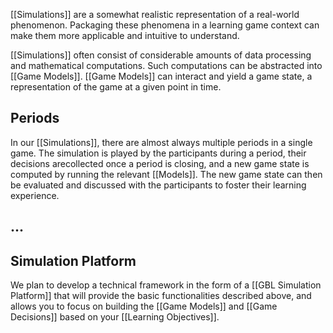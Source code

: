 [[Simulations]] are a somewhat realistic representation of a real-world phenomenon. Packaging these phenomena in a learning game context can make them more applicable and intuitive to understand. 

[[Simulations]] often consist of considerable amounts of data processing and mathematical computations. Such computations can be abstracted into [[Game Models]]. [[Game Models]] can interact and yield a game state, a representation of the game at a given point in time.

## Periods
In our [[Simulations]], there are almost always multiple periods in a single game. The simulation is played by the participants during a period, their decisions arecollected once a period is closing, and a new game state is computed by running the relevant [[Models]]. The new game state can then be evaluated and  discussed with the participants to foster their learning experience.

## ...

## Simulation Platform
We plan to develop a technical framework in the form of a [[GBL Simulation Platform]] that will provide the basic functionalities described above, and allows you to focus on building the [[Game Models]] and [[Game Decisions]] based on your [[Learning Objectives]].